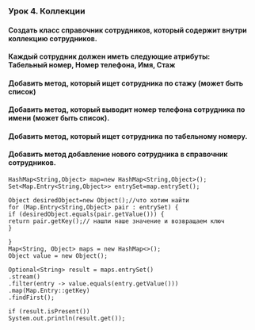 ### Урок 4. Коллекции <br>
#### Создать класс справочник сотрудников, который содержит внутри коллекцию сотрудников. <br>
#### Каждый сотрудник должен иметь следующие атрибуты: <br> **Табельный номер, Номер телефона, Имя, Стаж** <br> 
#### Добавить метод, который ищет сотрудника по стажу (может быть список) <br>
#### Добавить метод, который выводит номер телефона сотрудника по имени (может быть список). <br> 
#### Добавить метод, который ищет сотрудника по табельному номеру. <br>
#### Добавить метод добавление нового сотрудника в справочник сотрудников. <br>
```
HashMap<String,Object> map=new HashMap<String,Object>();
Set<Map.Entry<String,Object>> entrySet=map.entrySet();

Object desiredObject=new Object();//что хотим найти
for (Map.Entry<String,Object> pair : entrySet) {
if (desiredObject.equals(pair.getValue())) {
return pair.getKey();// нашли наше значение и возвращаем ключ
}
```
```
}
Map<String, Object> maps = new HashMap<>();
Object value = new Object();

Optional<String> result = maps.entrySet()
.stream()
.filter(entry -> value.equals(entry.getValue()))
.map(Map.Entry::getKey)
.findFirst();

if (result.isPresent())
System.out.println(result.get());
```
